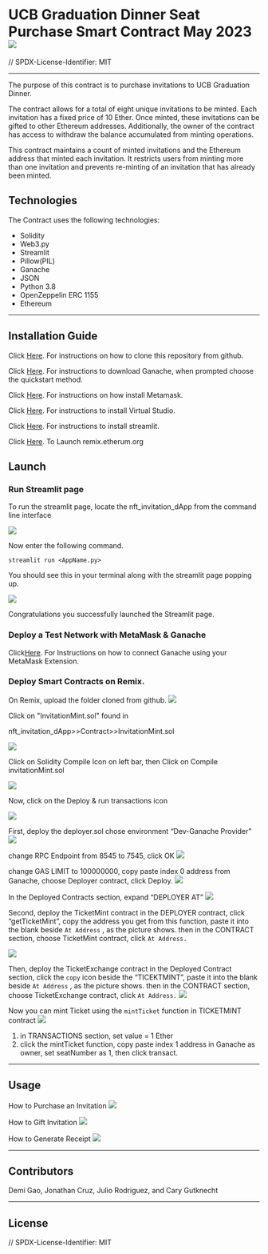 
# UCB Graduation Dinner Seat Purchase Smart Contract May 2023 ![](images/crest.png) 

// SPDX-License-Identifier: MIT 

---

The purpose of this contract is to purchase invitations to UCB Graduation Dinner.

The contract allows for a total of eight unique invitations to be minted. Each invitation has a fixed price of 10 Ether. Once minted, these invitations can be gifted to other Ethereum addresses. Additionally, the owner of the contract has access to withdraw the balance accumulated from minting operations.

This contract maintains a count of minted invitations and the Ethereum address that minted each invitation. It restricts users from minting more than one invitation and prevents re-minting of an invitation that has already been minted.


## Technologies
 The Contract uses the following technologies:

 - Solidity
 - Web3.py
 - Streamlit
 - Pillow(PIL)
 - Ganache
 - JSON
 - Python 3.8
 - OpenZeppelin ERC 1155
 - Ethereum


---
## Installation Guide

Click [Here](https://docs.github.com/en/repositories/creating-and-managing-repositories/cloning-a-repository?tool=cli). For instructions on how to clone this repository from github.

Click [Here](https://trufflesuite.com/docs/ganache/quickstart/). For instructions to download Ganache, when prompted choose the quickstart method.

Click [Here](https://support.metamask.io/hc/en-us/articles/360015489531-Getting-started-with-MetaMask#:~:text=will%20automatically%20open.-,You%20can%20also%20make%20sure%20it's%20easily%20accessible%20in%20your,selecting%20%22Show%20in%20Toolbar%22.&text=Click%20%E2%80%9CDownload%22.,%22Install%20MetaMask%20for%20Chrome%22.). For instructions on how install Metamask.


Click [Here](https://code.visualstudio.com/download). For instructions to install Virtual Studio.

Click [Here](https://docs.streamlit.io/library/get-started/installation). For instructions to install streamlit.

Click [Here](https://remix.ethereum.org/). To Launch remix.etherum.org


## Launch

### Run Streamlit page

To run the streamlit page, locate the nft_invitation_dApp from the command line interface

![](images/lit_1.png)

Now enter the following command.
```
streamlit run <AppName.py>
```
 You should see this in your terminal along with the streamlit page popping up.
 
 ![](images/lit_2.png)
 
 Congratulations you successfully launched the Streamlit page.
 
### Deploy a Test Network with MetaMask & Ganache

Click[Here](https://docs.metamask.io/wallet/get-started/run-development-network/). For Instructions on how to connect Ganache using your MetaMask Extension.

### Deploy Smart Contracts on Remix.

On Remix, upload the folder cloned from github.
![](images/Deploy_1.png)


Click on "InvitationMint.sol" found in 

nft_invitation_dApp>>Contract>>InvitationMint.sol

![](images/Deploy_2.png)

Click on Solidity Compile Icon on left bar, then Click on Compile invitationMint.sol

![](images/Compile.png)

Now, click on the Deploy & run transactions icon

![](images'Deploy&RunIcon)

First, deploy the deployer.sol
chose environment “Dev-Ganache Provider”
![](images/Launch_1.jpg)
  
  
change RPC Endpoint from  8545 to 7545, click OK
![](images/Launch_2.jpg)                 


change GAS LIMIT to 100000000, copy paste index 0 address from Ganache, choose Deployer contract, click Deploy.
![](images/Launch_3.jpg)


In the Deployed Contracts section, expand “DEPLOYER AT”
![](images/Launch_4.jpg)


Second, deploy the TicketMint contract
in the DEPLOYER contract, click “getTicketMint”, copy the address you get from this function, paste it into the blank beside `At Address` ,  as the picture shows. then in the CONTRACT section, choose TicketMint contract, click `At Address.`

![](images/Launch_5.jpg)


Then, deploy the TicketExchange contract
in the Deployed Contract section, click the `copy` icon beside the  “TICEKTMINT”, paste it into the blank beside `At Address` ,  as the picture shows. then in the CONTRACT section, choose TicketExchange contract, click `At Address.`
![](images/Launch_6.jpg)


Now you can mint Ticket using the `mintTicket` function in TICKETMINT contract
![](images/Launch_7.jpg)


1. in TRANSACTIONS section, set value = 1 Ether
2. click the mintTicket function, copy paste index 1 address in Ganache as owner, set seatNumber as 1, then click transact. 




---
## Usage


How to Purchase an Invitation
![](videos/purchase)

How to Gift Invitation
![](videos/Gift)

How to Generate Receipt
![](videos/GenerateReceipt)

---
## Contributors

Demi Gao, Jonathan Cruz, Julio Rodriguez, and Cary Gutknecht

---
## License

// SPDX-License-Identifier: MIT 
